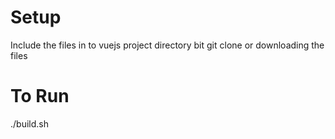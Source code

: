 # Setup
Include the files in to vuejs project directory bit git clone or downloading the files

# To Run
./build.sh <image-name> <containter-name>
